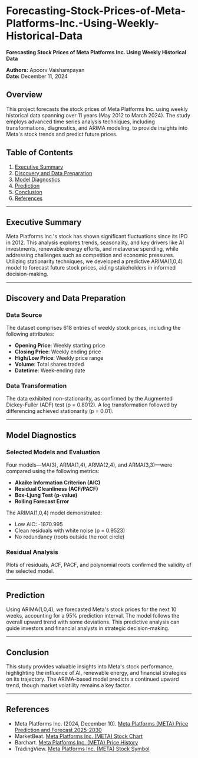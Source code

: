# Forecasting-Stock-Prices-of-Meta-Platforms-Inc.-Using-Weekly-Historical-Data
**Forecasting Stock Prices of Meta Platforms Inc. Using Weekly Historical Data**  

**Authors:** Apoorv Vaishampayan   
**Date:** December 11, 2024  

## Overview  
This project forecasts the stock prices of Meta Platforms Inc. using weekly historical data spanning over 11 years (May 2012 to March 2024). The study employs advanced time series analysis techniques, including transformations, diagnostics, and ARIMA modeling, to provide insights into Meta's stock trends and predict future prices.  

## Table of Contents  
1. [Executive Summary](#executive-summary)  
2. [Discovery and Data Preparation](#discovery-and-data-preparation)  
3. [Model Diagnostics](#model-diagnostics)  
4. [Prediction](#prediction)  
5. [Conclusion](#conclusion)  
6. [References](#references)  

---

## Executive Summary  
Meta Platforms Inc.'s stock has shown significant fluctuations since its IPO in 2012. This analysis explores trends, seasonality, and key drivers like AI investments, renewable energy efforts, and metaverse spending, while addressing challenges such as competition and economic pressures. Utilizing stationarity techniques, we developed a predictive ARIMA(1,0,4) model to forecast future stock prices, aiding stakeholders in informed decision-making.  

---

## Discovery and Data Preparation  

### Data Source  
The dataset comprises 618 entries of weekly stock prices, including the following attributes:  
- **Opening Price**: Weekly starting price  
- **Closing Price**: Weekly ending price  
- **High/Low Price**: Weekly price range  
- **Volume**: Total shares traded  
- **Datetime**: Week-ending date  

### Data Transformation  
The data exhibited non-stationarity, as confirmed by the Augmented Dickey-Fuller (ADF) test (p = 0.8012). A log transformation followed by differencing achieved stationarity (p = 0.01).  

---

## Model Diagnostics  

### Selected Models and Evaluation  
Four models—MA(3), ARMA(1,4), ARMA(2,4), and ARMA(3,3)—were compared using the following metrics:  
- **Akaike Information Criterion (AIC)**  
- **Residual Cleanliness (ACF/PACF)**  
- **Box-Ljung Test (p-value)**  
- **Rolling Forecast Error**  

The ARIMA(1,0,4) model demonstrated:  
- Low AIC: -1870.995  
- Clean residuals with white noise (p = 0.9523)  
- No redundancy (roots outside the root circle)  

### Residual Analysis  
Plots of residuals, ACF, PACF, and polynomial roots confirmed the validity of the selected model.  

---

## Prediction  

Using ARIMA(1,0,4), we forecasted Meta's stock prices for the next 10 weeks, accounting for a 95% prediction interval. The model follows the overall upward trend with some deviations. This predictive analysis can guide investors and financial analysts in strategic decision-making.  

---

## Conclusion  
This study provides valuable insights into Meta's stock performance, highlighting the influence of AI, renewable energy, and financial strategies on its trajectory. The ARIMA-based model predicts a continued upward trend, though market volatility remains a key factor.  

---

## References  
- Meta Platforms Inc. (2024, December 10). [Meta Platforms (META) Price Prediction and Forecast 2025-2030](https://247wallst.com/technology-3/2024/12/10/meta-platforms-meta-price-prediction-and-forecast-2025-2030/)  
- MarketBeat. [Meta Platforms Inc. (META) Stock Chart](https://www.marketbeat.com/stocks/NASDAQ/META/chart/)  
- Barchart. [Meta Platforms Inc. (META) Price History](https://www.barchart.com/stocks/quotes/META/price-history/historical)  
- TradingView. [Meta Platforms Inc. (META) Stock Symbol](https://www.tradingview.com/symbols/NASDAQ-META/)  
